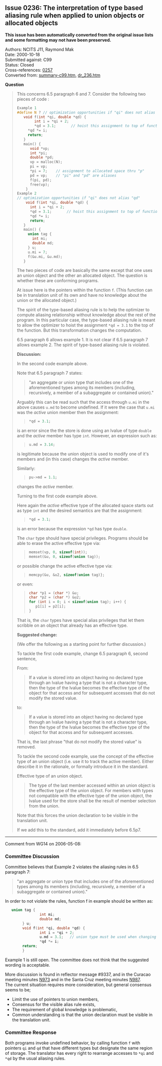 ## Issue 0236: The interpretation of type based aliasing rule when applied to union objects or allocated objects

**This issue has been automatically converted from the original issue lists and some formatting may not have been preserved.**

Authors: NCITS J11, Raymond Mak  
Date: 2000-10-18  
Submitted against: C99  
Status: Closed  
Cross-references: [0257](issue0257.md)  
Converted from: [summary-c99.htm](https://www.open-std.org/jtc1/sc22/wg14/www/docs/summary-c99.htm), [dr_236.htm](https://www.open-std.org/jtc1/sc22/wg14/www/docs/dr_236.htm)

**Question**

> This concerns 6.5 paragraph 6 and 7\. Consider the following two pieces of code
> :
>
> ```c
> Example 1
> #define N ? // optimization opportunities if "qi" does not alias "qd"
>    void f(int *qi, double *qd) {
>         int i = *qi + 2;
>         *qd = 3.1;       // hoist this assignment to top of function???
>      *qd *= i;
>      return;
>    }
>    main() {
>       void *vp;
>       int *pi;
>       double *pd;
>       vp = malloc(N);
>       pi = vp;
>       *pi = 7;    // assignment to allocated space thru "p"
>       pd = vp;    // "pi" and "pd" are aliases
>       f(pi, pd);
>       free(vp);
>     }
> Example 2
> // optimization opportunities if "qi" does not alias "qd"
>     void f(int *qi, double *qd) {
>       int i = *qi + 2;
>       *qd = 3.1;       // hoist this assignment to top of function???
>       *qd *= i;
>       return;
>    }
>    main() {
>      union tag {
>        int mi;
>        double md;
>      } u;
>      u.mi = 7;
>      f(&u.mi, &u.md);
>    }
> ```
>
> The two pieces of code are basically the same except that one uses an union
> object and the other an allocated object. The question is whether these are
> conforming programs.
>
> At issue here is the pointers within the function `f`. (This function can be in
> translation unit of its own and have no knowledge about the union or the
> allocated object.)
>
> The spirit of the type-based aliasing rule is to help the optimizer to compute
> aliasing relationship without knowledge about the rest of the program. In this
> particular case, the type-based aliasing rule is meant to allow the optimizer to
> hoist the assignment `*qd = 3.1` to the top of the function. But this
> transformation changes the computation.
>
> 6.5 paragraph 6 allows example 1\. It is not clear if 6.5 paragraph 7 allows
> example 2\. The spirit of type-based aliasing rule is violated.
>
> **Discussion:**
>
> In the second code example above.
>
> Note that 6.5 paragraph 7 states:
>
> > "an aggregate or union type that includes one of the aforementioned types among
> > its members (including, recursively, a member of a subaggregate or contained
> > union)."
>
> Arguably this can be read such that the access through `u.mi` in the above
> causes `u.md` to become undefined. If it were the case that `u.mi` was the
> *active* union member then the assignment:
>
> > ```c
> > *qd = 3.1;
> > ```
>
> is an error since the the store is done using an lvalue of type `double` and the
> *active* member has type `int`. However, an expression such as:
>
> > ```c
> > u.md = 3.14;
> > ```
>
> is legitimate because the union object is used to modify one of it's members and
> (in this case) changes the *active* member.
>
> Similarly:
>
> > ```c
> > pu->md = 1.1;
> > ```
>
> changes the *active* member.
>
> Turning to the first code example above.
>
> Here again the *active* effective type of the allocated space starts out as type
> `int` and the desired semantics are that the assignment:
>
> > ```c
> > *qd = 3.1;
> > ```
>
> is an error because the expression `*qd` has type `double`.
>
> The `char` type should have special privileges. Programs should be able to erase
> the active effective type via:
>
> > ```c
> > memset(vp, 0, sizeof(int));
> > memset(&u, 0, sizeof(union tag));
> > ```
>
> or possible change the active effective type via:
>
> > ```c
> > memcpy(&u, &u2, sizeof(union tag)};
> > ```
>
> or even:
>
> > ```c
> > char *p1 = (char *) &u;
> > char *p2 = (char *) &u2;
> > for (int i = 0; i < sizeof(union tag); i++) {
> >    p1[i] = p2[i];
> > }
> > ```
>
> That is, the `char` types have special alias privileges that let them scribble
> on an object that already has an effective type.
>
> **Suggested change:**
>
> (We offer the following as a starting point for further discussion.)
>
> To tackle the first code example, change 6.5 paragraph 6, second sentence,
>
> From:
>
> > If a value is stored into an object having no declared type through an lvalue
> > having a type that is not a character type, then the type of the lvalue becomes
> > the effective type of the object for that access and for subsequent accesses
> > that do not modify the stored value.
>
> to:
>
> > If a value is stored into an object having no declared type through an lvalue
> > having a type that is not a character type, then the type of the lvalue becomes
> > the effective type of the object for that access and for subsequent accesses.
>
> That is, the last phrase "that do not modify the stored value" is removed.
>
> To tackle the second code example, use the concept of the effective type of an
> union object (i.e. use it to track the active member). Either describe it in the
> rationale, or formally introduce it in the standard.
>
> Effective type of an union object.
>
> > The type of the last member accessed within an union object is the effective
> > type of the union object. For members with types not compatible with the
> > effective type of the union object, the lvalue used for the store shall be the
> > result of member selection from the union.
>
> Note that this forces the union declaration to be visible in the translation
> unit.
>
> If we add this to the standard, add it immediately before 6.5p7.

---

Comment from WG14 on 2006-05-08:

### Committee Discussion

Committee believes that Example 2 violates the aliasing rules in 6.5 paragraph
7:

> "an aggregate or union type that includes one of the aforementioned types among
> its members (including, recursively, a member of a subaggregate or contained
> union)."

In order to not violate the rules, function f in example should be written as:

```c
   union tag {
                int mi;
                double md;
        } u;
        void f(int *qi, double *qd) {
                int i = *qi + 2;
                u.md = 3.1;   // union type must be used when changing effective type
                *qd *= i;
        return;
        }
```

Example 1 is still open. The committee does not think that the suggested wording
is acceptable.

More discussion is found in reflector message #9337, and in the Curacao meeting
minutes [N973](https://www.open-std.org/jtc1/sc22/wg14/www/docs/n973.txt) and in
the Santa Cruz meeting minutes
[N987](https://www.open-std.org/jtc1/sc22/wg14/www/docs/n987.txt).  
The current situation requires more consideration, but general consensus seems
to be;

* Limit the use of pointers to union members,
* Consensus for the visible alias rule exists,
* The requirement of global knowledge is problematic,
* Common understanding is that the union declaration must be visible in the translation unit.

### Committee Response

Both programs invoke undefined behavior, by calling function `f` with pointers
`qi` and `qd` that have different types but designate the same region of
storage. The translator has every right to rearrange accesses to `*qi` and `*qd`
by the usual aliasing rules.
